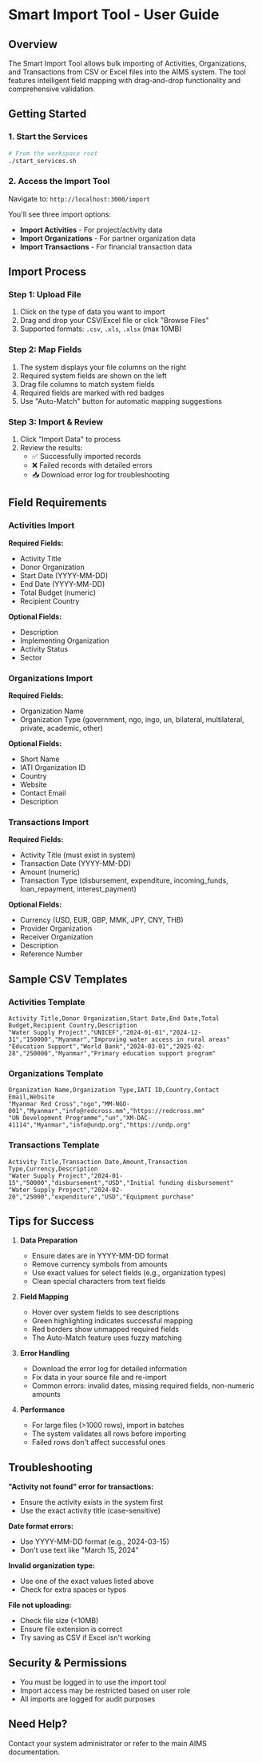 # Smart Import Tool - User Guide

## Overview
The Smart Import Tool allows bulk importing of Activities, Organizations, and Transactions from CSV or Excel files into the AIMS system. The tool features intelligent field mapping with drag-and-drop functionality and comprehensive validation.

## Getting Started

### 1. Start the Services
```bash
# From the workspace root
./start_services.sh
```

### 2. Access the Import Tool
Navigate to: `http://localhost:3000/import`

You'll see three import options:
- **Import Activities** - For project/activity data
- **Import Organizations** - For partner organization data
- **Import Transactions** - For financial transaction data

## Import Process

### Step 1: Upload File
1. Click on the type of data you want to import
2. Drag and drop your CSV/Excel file or click "Browse Files"
3. Supported formats: `.csv`, `.xls`, `.xlsx` (max 10MB)

### Step 2: Map Fields
1. The system displays your file columns on the right
2. Required system fields are shown on the left
3. Drag file columns to match system fields
4. Required fields are marked with red badges
5. Use "Auto-Match" button for automatic mapping suggestions

### Step 3: Import & Review
1. Click "Import Data" to process
2. Review the results:
   - ✅ Successfully imported records
   - ❌ Failed records with detailed errors
   - 📥 Download error log for troubleshooting

## Field Requirements

### Activities Import
**Required Fields:**
- Activity Title
- Donor Organization
- Start Date (YYYY-MM-DD)
- End Date (YYYY-MM-DD)
- Total Budget (numeric)
- Recipient Country

**Optional Fields:**
- Description
- Implementing Organization
- Activity Status
- Sector

### Organizations Import
**Required Fields:**
- Organization Name
- Organization Type (government, ngo, ingo, un, bilateral, multilateral, private, academic, other)

**Optional Fields:**
- Short Name
- IATI Organization ID
- Country
- Website
- Contact Email
- Description

### Transactions Import
**Required Fields:**
- Activity Title (must exist in system)
- Transaction Date (YYYY-MM-DD)
- Amount (numeric)
- Transaction Type (disbursement, expenditure, incoming_funds, loan_repayment, interest_payment)

**Optional Fields:**
- Currency (USD, EUR, GBP, MMK, JPY, CNY, THB)
- Provider Organization
- Receiver Organization
- Description
- Reference Number

## Sample CSV Templates

### Activities Template
```csv
Activity Title,Donor Organization,Start Date,End Date,Total Budget,Recipient Country,Description
"Water Supply Project","UNICEF","2024-01-01","2024-12-31","150000","Myanmar","Improving water access in rural areas"
"Education Support","World Bank","2024-03-01","2025-02-28","250000","Myanmar","Primary education support program"
```

### Organizations Template
```csv
Organization Name,Organization Type,IATI ID,Country,Contact Email,Website
"Myanmar Red Cross","ngo","MM-NGO-001","Myanmar","info@redcross.mm","https://redcross.mm"
"UN Development Programme","un","XM-DAC-41114","Myanmar","info@undp.org","https://undp.org"
```

### Transactions Template
```csv
Activity Title,Transaction Date,Amount,Transaction Type,Currency,Description
"Water Supply Project","2024-01-15","50000","disbursement","USD","Initial funding disbursement"
"Water Supply Project","2024-02-20","25000","expenditure","USD","Equipment purchase"
```

## Tips for Success

1. **Data Preparation**
   - Ensure dates are in YYYY-MM-DD format
   - Remove currency symbols from amounts
   - Use exact values for select fields (e.g., organization types)
   - Clean special characters from text fields

2. **Field Mapping**
   - Hover over system fields to see descriptions
   - Green highlighting indicates successful mapping
   - Red borders show unmapped required fields
   - The Auto-Match feature uses fuzzy matching

3. **Error Handling**
   - Download the error log for detailed information
   - Fix data in your source file and re-import
   - Common errors: invalid dates, missing required fields, non-numeric amounts

4. **Performance**
   - For large files (>1000 rows), import in batches
   - The system validates all rows before importing
   - Failed rows don't affect successful ones

## Troubleshooting

**"Activity not found" error for transactions:**
- Ensure the activity exists in the system first
- Use the exact activity title (case-sensitive)

**Date format errors:**
- Use YYYY-MM-DD format (e.g., 2024-03-15)
- Don't use text like "March 15, 2024"

**Invalid organization type:**
- Use one of the exact values listed above
- Check for extra spaces or typos

**File not uploading:**
- Check file size (<10MB)
- Ensure file extension is correct
- Try saving as CSV if Excel isn't working

## Security & Permissions
- You must be logged in to use the import tool
- Import access may be restricted based on user role
- All imports are logged for audit purposes

## Need Help?
Contact your system administrator or refer to the main AIMS documentation.